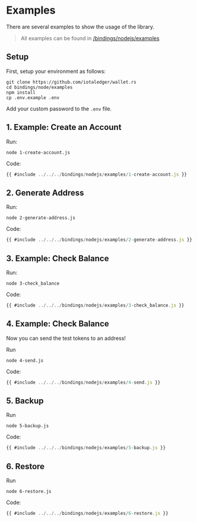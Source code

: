 # Examples

There are several examples to show the usage of the library.

> All examples can be found in [/bindings/nodejs/examples](https://github.com/iotaledger/wallet.rs/bindings/nodejs/examples/)

## Setup
First, setup your environment as follows:

```
git clone https://github.com/iotaledger/wallet.rs
cd bindings/node/examples
npm install
cp .env.example .env
```

Add your custom password to the `.env` file.

## 1. Example: Create an Account

Run:
```
node 1-create-account.js
```

Code:
```javascript
{{ #include ../../../bindings/nodejs/examples/1-create-account.js }}
```

## 2. Generate Address
Run:
```
node 2-generate-address.js
```

Code:
```javascript
{{ #include ../../../bindings/nodejs/examples/2-generate-address.js }}
```

## 3. Example: Check Balance
Run:
```
node 3-check_balance
```

Code:
```javascript
{{ #include ../../../bindings/nodejs/examples/3-check_balance.js }}
```

## 4. Example: Check Balance
Now you can send the test tokens to an address! 

Run
```
node 4-send.js
```

Code:
```javascript
{{ #include ../../../bindings/nodejs/examples/4-send.js }}
```

## 5. Backup

Run
```
node 5-backup.js
```

Code:
```javascript
{{ #include ../../../bindings/nodejs/examples/5-backup.js }}
```

## 6. Restore

Run
```
node 6-restore.js
```

Code:
```javascript
{{ #include ../../../bindings/nodejs/examples/6-restore.js }}
```